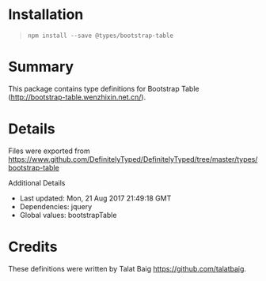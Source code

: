 # Installation
> `npm install --save @types/bootstrap-table`

# Summary
This package contains type definitions for Bootstrap Table (http://bootstrap-table.wenzhixin.net.cn/).

# Details
Files were exported from https://www.github.com/DefinitelyTyped/DefinitelyTyped/tree/master/types/bootstrap-table

Additional Details
 * Last updated: Mon, 21 Aug 2017 21:49:18 GMT
 * Dependencies: jquery
 * Global values: bootstrapTable

# Credits
These definitions were written by Talat Baig <https://github.com/talatbaig>.
